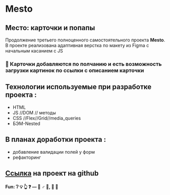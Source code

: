 # Mesto

## Место: карточки и попапы

Продолжение третьего полноценного самостоятельного проекта **Mesto**. В проекте реализована адаптивная верстка по макету из Figma c начальным касанием с JS
### :rocket: Карточки добавляются по полчанию и есть возможность загрузки картинок по ссылки с описанием карточки


## Технологии используемые при разработке проекта :
- HTML
- JS //DOM // методы
- CSS //Flex//Grid//media_queries
- БЭМ-Nested

## В планах доработки  проекта :
- добавление валидации полей у форм
- рефакторинг

## [Ссылка](https://srkln.github.io/mesto/) на проект на github

#### Fun: :grey_question: :bulb: :point_up_2: :question:  — :no_good: ♂ :milky_way:, :construction: :peach:
